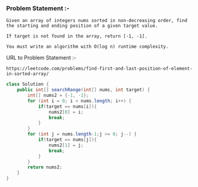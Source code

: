 ### Problem Statement :- 
```text
Given an array of integers nums sorted in non-decreasing order, find the starting and ending position of a given target value.

If target is not found in the array, return [-1, -1].

You must write an algorithm with O(log n) runtime complexity.
```
URL to Problem Statement :- 

`https://leetcode.com/problems/find-first-and-last-position-of-element-in-sorted-array/`

```java
class Solution {
    public int[] searchRange(int[] nums, int target) {
        int[] nums2 = {-1, -1};
        for (int i = 0; i < nums.length; i++) {
            if(target == nums[i]){
                nums2[0] = i;
                break;
            }
        }
        for (int j = nums.length-1;j >= 0; j--) {
            if(target == nums[j]){
                nums2[1] = j;
                break;
            }
        }
        return nums2;
    }
}
```
